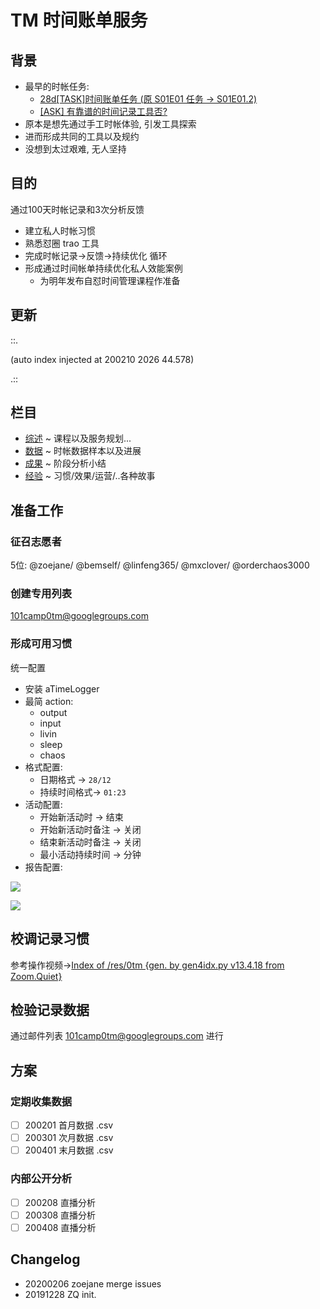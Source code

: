 # TM 时间账单服务

## 背景

- 最早的时帐任务:
    + [28d\[TASK\]时间账单任务 (原 S01E01 任务 -> S01E01.2)](https://github.com/DebugUself/du4proto/issues/2)
    + [\[ASK\] 有靠谱的时间记录工具否?](https://github.com/DebugUself/du4proto/issues/3)
- 原本是想先通过手工时帐体验, 引发工具探索
- 进而形成共同的工具以及规约
- 没想到太过艰难, 无人坚持

## 目的

通过100天时帐记录和3次分析反馈

- 建立私人时帐习惯
- 熟悉怼圈 trao 工具
- 完成时帐记录->反馈->持续优化 循环
- 形成通过时间帐单持续优化私人效能案例
    + 为明年发布自怼时间管理课程作准备

## 更新

::.



(auto index injected at 200210 2026 44.578) 

.::



## 栏目


- [综述](1overview/) ~ 课程以及服务规划...
- [数据](2record/) ~ 时帐数据样本以及进展
- [成果](3work/) ~ 阶段分析小结
- [经验](4experience/) ~ 习惯/效果/运营/..各种故事


## 准备工作

### 征召志愿者

5位: @zoejane/ @bemself/ @linfeng365/ @mxclover/ @orderchaos3000 

### 创建专用列表

101camp0tm@googlegroups.com

### 形成可用习惯

统一配置

* 安装 aTimeLogger 
* 最简 action:
    - output
    - input
    - livin
    - sleep
    - chaos
* 格式配置:
    - 日期格式 -> `28/12`
    - 持续时间格式-> `01:23`
* 活动配置:
    - 开始新活动时 -> 结束
    - 开始新活动时备注 -> 关闭
    - 结束新活动时备注 -> 关闭
    - 最小活动持续时间 -> 分钟
* 报告配置:

![](https://user-images.githubusercontent.com/22494/71803163-fb73f980-309a-11ea-981c-5d602d734d9b.jpeg)

![](https://user-images.githubusercontent.com/22494/71803191-0f1f6000-309b-11ea-8094-cff400fc39e8.jpeg)
    
## 校调记录习惯

参考操作视频->[Index of /res/0tm {gen. by gen4idx.py v13.4.18 from Zoom.Quiet}](http://101.zoomquiet.top/res/0tm/index.html)

## 检验记录数据 

通过邮件列表  101camp0tm@googlegroups.com 进行

## 方案

### 定期收集数据
+ [ ] 200201 首月数据 .csv
+ [ ] 200301 次月数据 .csv
+ [ ] 200401 末月数据 .csv

### 内部公开分析
+ [ ] 200208 直播分析
+ [ ] 200308 直播分析
+ [ ] 200408 直播分析

## Changelog

- 20200206 zoejane merge issues
- 20191228 ZQ init.
